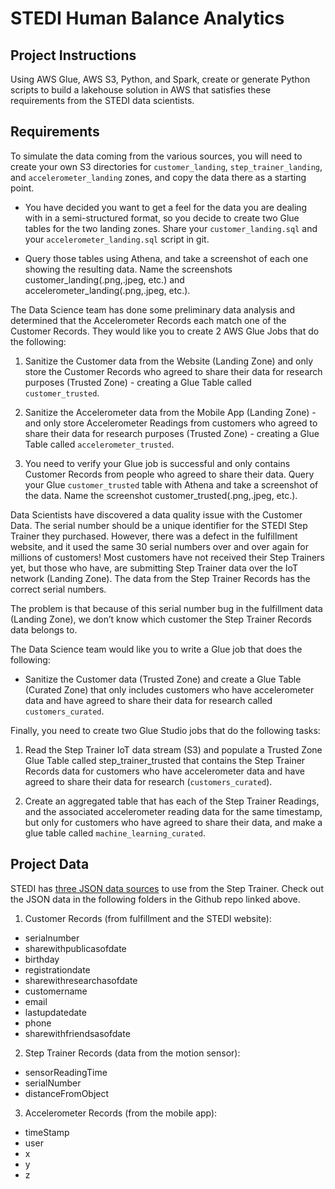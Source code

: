 # STEDI Human Balance Analytics

## Project Instructions

Using AWS Glue, AWS S3, Python, and Spark, create or generate Python scripts to build a lakehouse solution in AWS that satisfies these requirements from the STEDI data scientists.

## Requirements

To simulate the data coming from the various sources, you will need to create your own S3 directories for `customer_landing`, `step_trainer_landing`, and `accelerometer_landing` zones, and copy the data there as a starting point.

- You have decided you want to get a feel for the data you are dealing with in a semi-structured format, so you decide to create two Glue tables for the two landing zones. Share your `customer_landing.sql` and your `accelerometer_landing.sql` script in git.

- Query those tables using Athena, and take a screenshot of each one showing the resulting data. Name the screenshots customer_landing(.png,.jpeg, etc.) and accelerometer_landing(.png,.jpeg, etc.).

The Data Science team has done some preliminary data analysis and determined that the Accelerometer Records each match one of the Customer Records. They would like you to create 2 AWS Glue Jobs that do the following:

1. Sanitize the Customer data from the Website (Landing Zone) and only store the Customer Records who agreed to share their data for research purposes (Trusted Zone) - creating a Glue Table called `customer_trusted`.

2. Sanitize the Accelerometer data from the Mobile App (Landing Zone) - and only store Accelerometer Readings from customers who agreed to share their data for research purposes (Trusted Zone) - creating a Glue Table called `accelerometer_trusted`.

3. You need to verify your Glue job is successful and only contains Customer Records from people who agreed to share their data. Query your Glue `customer_trusted` table with Athena and take a screenshot of the data. Name the screenshot customer_trusted(.png,.jpeg, etc.).

Data Scientists have discovered a data quality issue with the Customer Data. The serial number should be a unique identifier for the STEDI Step Trainer they purchased. However, there was a defect in the fulfillment website, and it used the same 30 serial numbers over and over again for millions of customers! Most customers have not received their Step Trainers yet, but those who have, are submitting Step Trainer data over the IoT network (Landing Zone). The data from the Step Trainer Records has the correct serial numbers.

The problem is that because of this serial number bug in the fulfillment data (Landing Zone), we don’t know which customer the Step Trainer Records data belongs to.

The Data Science team would like you to write a Glue job that does the following:

- Sanitize the Customer data (Trusted Zone) and create a Glue Table (Curated Zone) that only includes customers who have accelerometer data and have agreed to share their data for research called `customers_curated`.

Finally, you need to create two Glue Studio jobs that do the following tasks:

1. Read the Step Trainer IoT data stream (S3) and populate a Trusted Zone Glue Table called step_trainer_trusted that contains the Step Trainer Records data for customers who have accelerometer data and have agreed to share their data for research (`customers_curated`).

2. Create an aggregated table that has each of the Step Trainer Readings, and the associated accelerometer reading data for the same timestamp, but only for customers who have agreed to share their data, and make a glue table called `machine_learning_curated`.

## Project Data

STEDI has [three JSON data sources](https://github.com/udacity/nd027-Data-Engineering-Data-Lakes-AWS-Exercises/tree/main/project/starter) to use from the Step Trainer. Check out the JSON data in the following folders in the Github repo linked above.

1. Customer Records (from fulfillment and the STEDI website):

- serialnumber
- sharewithpublicasofdate
- birthday
- registrationdate
- sharewithresearchasofdate
- customername
- email
- lastupdatedate
- phone
- sharewithfriendsasofdate

2. Step Trainer Records (data from the motion sensor):

- sensorReadingTime
- serialNumber
- distanceFromObject

3. Accelerometer Records (from the mobile app):

- timeStamp
- user
- x
- y
- z
